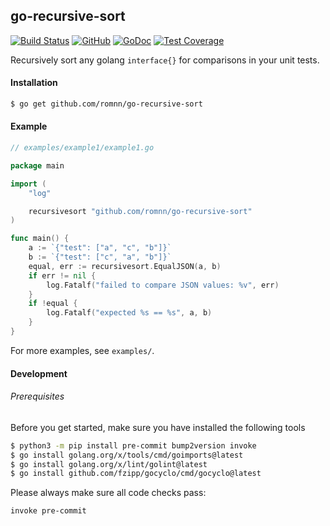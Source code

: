 ## go-recursive-sort

[![Build Status](https://github.com/romnn/go-recursive-sort/workflows/test/badge.svg)](https://github.com/romnn/go-recursive-sort/actions)
[![GitHub](https://img.shields.io/github/license/romnn/go-recursive-sort)](https://github.com/romnn/go-recursive-sort)
[![GoDoc](https://godoc.org/github.com/romnn/go-recursive-sort?status.svg)](https://godoc.org/github.com/romnn/go-recursive-sort)
[![Test Coverage](https://codecov.io/gh/romnn/go-recursive-sort/branch/master/graph/badge.svg)](https://codecov.io/gh/romnn/go-recursive-sort)

Recursively sort any golang `interface{}` for comparisons in your unit tests.

#### Installation

```bash
$ go get github.com/romnn/go-recursive-sort
```

#### Example

```go
// examples/example1/example1.go

package main

import (
	"log"

	recursivesort "github.com/romnn/go-recursive-sort"
)

func main() {
	a := `{"test": ["a", "c", "b"]}`
	b := `{"test": ["c", "a", "b"]}`
	equal, err := recursivesort.EqualJSON(a, b)
	if err != nil {
		log.Fatalf("failed to compare JSON values: %v", err)
	}
	if !equal {
		log.Fatalf("expected %s == %s", a, b)
	}
}

```

For more examples, see `examples/`.

#### Development

###### Prerequisites

Before you get started, make sure you have installed the following tools

```bash
$ python3 -m pip install pre-commit bump2version invoke
$ go install golang.org/x/tools/cmd/goimports@latest
$ go install golang.org/x/lint/golint@latest
$ go install github.com/fzipp/gocyclo/cmd/gocyclo@latest
```

Please always make sure all code checks pass:

```bash
invoke pre-commit
```
